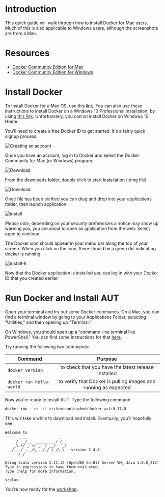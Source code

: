 # Introduction

This quick guide will walk through how to install Docker for Mac users. Much of this is also applicable to Windows users, although the screenshots are from a Mac.

# Resources
* [Docker Community Edition for Mac](https://store.docker.com/editions/community/docker-ce-desktop-mac)
* [Docker Community Edition for Windows](https://store.docker.com/editions/community/docker-ce-desktop-windows)

# Install Docker 
To install Docker for a Mac OS, use this [link](https://store.docker.com/editions/community/docker-ce-desktop-mac). You can also use these instructions to install Docker on a Windows 10 Professional installation, by using [this link](https://store.docker.com/editions/community/docker-ce-desktop-windows). Unfortunately, you cannot install Docker on Windows 10 Home.

You'll need to create a free Docker ID to get started. It's a fairly quick signup process:

![Creating an account](https://archivesunleashed.org/images/docker-create-account.png)

Once you have an account, log in to Docker and select the Docker Community for Mac (or Windows) program.

![Download](https://archivesunleashed.org/images/docker-download2.png)

From the downloads folder, double click to start installation (.dmg file)

![Download](https://archivesunleashed.org/images/docker-download3.png)

Once file has been verified you can drag and drop into your applications folder, then launch application.

![install](https://archivesunleashed.org/images/docker-install.png)

<i>Please note</i>, depending on your security preferences a notice may show up warning you, you are about to open an application from the web. Select open to continue. 

The Docker icon should appear in your menu bar along the top of your screen. When you click on the icon, there should be a green dot indicating docker is running

![install-6](https://archivesunleashed.org/images/docker-running.png)

Now that the Docker application is installed you can log in with your Docker ID that you created earlier.

# Run Docker and Install AUT

Open your terminal and try out some Docker commands. On a Mac, you can find a terminal window by going to your Applications Folder, selecting "Utilities," and then opening up "Terminal."

On Windows, you should open up a "command-line terminal like PowerShell." You can find some instructions for that [here](https://programminghistorian.org/en/lessons/intro-to-bash).

Try running the following two commands:

| Command        | Purpose           |
| ------------- |:-------------:|
| `docker version` | to check that you have the latest release installed |
| `docker run hello-world` | to verify that Docker is pulling images and running as expected |

Now you're ready to install AUT. Type the following command:

```bash
docker run --rm -it archivesunleashed/docker-aut:0.17.0
```

This will take a while to download and install. Eventually, you'll hopefully see:

```
Welcome to
      ____              __
     / __/__  ___ _____/ /__
    _\ \/ _ \/ _ `/ __/  '_/
   /___/ .__/\_,_/_/ /_/\_\   version 2.4.3
      /_/
         
Using Scala version 2.11.12 (OpenJDK 64-Bit Server VM, Java 1.8.0_212)
Type in expressions to have them evaluated.
Type :help for more information.

scala> 
```

You're now ready for the [workshop](https://github.com/archivesunleashed/aut/wiki/Toolkit-Lesson).